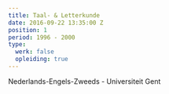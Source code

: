 ```yaml
---
title: Taal- & Letterkunde
date: 2016-09-22 13:35:00 Z
position: 1
period: 1996 - 2000
type:
  werk: false
  opleiding: true
---
```


Nederlands-Engels-Zweeds - Universiteit Gent 